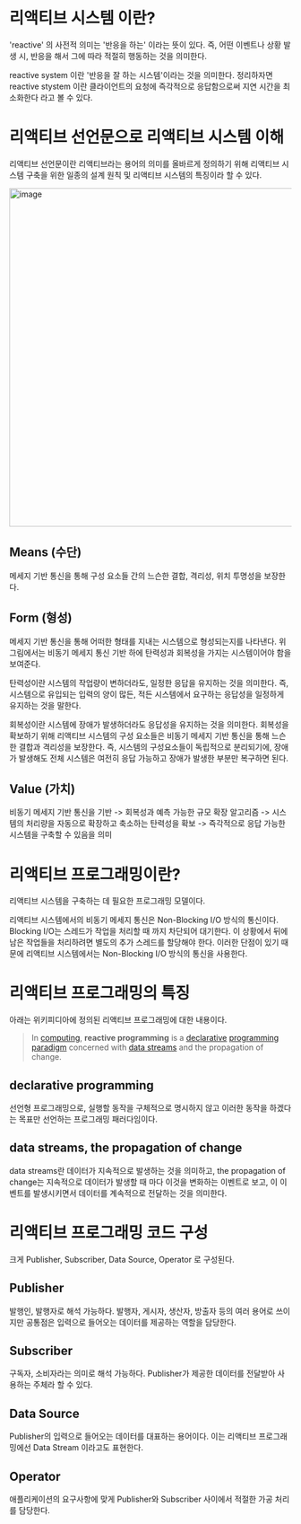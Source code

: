 ```toc
```
# 리액티브 시스템 이란?

'reactive' 의 사전적 의미는 '반응을 하는' 이라는 뜻이 있다. 즉, 어떤 이벤트나 상황 발생 시, 반응을 해서 그에 따라 적절히 행동하는 것을 의미한다. 

reactive system 이란 '반응을 잘 하는 시스템'이라는 것을 의미한다. 정리하자면 reactive stystem 이란 클라이언트의 요청에 즉각적으로 응답함으로써 지연 시간을 최소화한다 라고 볼 수 있다.

# 리액티브 선언문으로 리액티브 시스템 이해

리액티브 선언문이란 리액티브라는 용어의 의미를 올바르게 정의하기 위해 리액티브 시스템 구축을 위한 일종의 설계 원칙 및 리액티브 시스템의 특징이라 할 수 있다.

<img width="603" alt="image" src="https://user-images.githubusercontent.com/37062337/233839511-3ec6ee39-cc1d-4649-adca-350b178134d5.png">

## Means (수단)

메세지 기반 통신을 통해 구성 요소들 간의 느슨한 결합, 격리성, 위치 투명성을 보장한다.

## Form (형성)

메세지 기반 통신을 통해 어떠한 형태를 지내는 시스템으로 형성되는지를 나타낸다. 위 그림에서는 비동기 메세지 통신 기반 하에 탄력성과 회복성을 가지는 시스템이어야 함을 보여준다.

탄력성이란 시스템의 작업량이 변하더라도, 일정한 응답을 유지하는 것을 의미한다. 즉, 시스템으로 유입되는 입력의 양이 많든, 적든 시스템에서 요구하는 응답성을 일정하게 유지하는 것을 말한다.

회복성이란 시스템에 장애가 발생하더라도 응답성을 유지하는 것을 의미한다. 회복성을 확보하기 위해 리액티브 시스템의 구성 요소들은 비동기 메세지 기반 통신을 통해 느슨한 결합과 격리성을 보장한다. 즉, 시스템의 구성요소들이 독립적으로 분리되기에, 장애가 발생해도 전체 시스템은 여전히 응답 가능하고 장애가 발생한 부분만 복구하면 된다.

## Value (가치)

비동기 메세지 기반 통신을 기반 -> 회복성과 예측 가능한 규모 확장 알고리즘 -> 시스템의 처리량을 자동으로 확장하고 축소하는 탄력성을 확보 -> 즉각적으로 응답 가능한 시스템을 구축할 수 있음을 의미


# 리액티브 프로그래밍이란?

리액티브 시스템을 구축하는 데 필요한 프로그래밍 모델이다. 

리액티브 시스템에서의 비동기 메세지 통신은 Non-Blocking I/O 방식의 통신이다. Blocking I/O는 스레드가 작업을 처리할 때 까지 차단되어 대기한다. 이 상황에서 뒤에 남은 작업들을 처리하려면 별도의 추가 스레드를 할당해야 한다. 이러한 단점이 있기 때문에 리액티브 시스템에서는 Non-Blocking I/O 방식의 통신을 사용한다.

# 리액티브 프로그래밍의 특징

아래는 위키피디아에 정의된 리액티브 프로그래밍에 대한 내용이다.

> In [computing](https://en.wikipedia.org/wiki/Computing "Computing"), **reactive programming** is a [declarative](https://en.wikipedia.org/wiki/Declarative_programming "Declarative programming") [programming paradigm](https://en.wikipedia.org/wiki/Programming_paradigm "Programming paradigm") concerned with [data streams](https://en.wikipedia.org/wiki/Stream_(computing) "Stream (computing)") and the propagation of change.

## declarative programming

선언형 프로그래밍으로, 실행할 동작을 구체적으로 명시하지 않고 이러한 동작을 하겠다는 목표만 선언하는 프로그래밍 패러다임이다.

## data streams, the propagation of change

data streams란 데이터가 지속적으로 발생하는 것을 의미하고, the propagation of change는 지속적으로 데이터가 발생할 때 마다 이것을 변화하는 이벤트로 보고, 이 이벤트를 발생시키면서 데이터를 계속적으로 전달하는 것을 의미한다.

# 리액티브 프로그래밍 코드 구성

크게 Publisher, Subscriber, Data Source, Operator 로 구성된다.

## Publisher

발행인, 발행자로 해석 가능하다. 발행자, 게시자, 생산자, 방출자 등의 여러 용어로 쓰이지만 공통점은 입력으로 들어오는 데이터를 제공하는 역할을 담당한다.

## Subscriber

구독자, 소비자라는 의미로 해석 가능하다. Publisher가 제공한 데이터를 전달받아 사용하는 주체라 할 수 있다. 

## Data Source

Publisher의 입력으로 들어오는 데이터를 대표하는 용어이다. 이는 리액티브 프로그래밍에선 Data Stream 이라고도 표현한다.

## Operator

애플리케이션의 요구사항에 맞게 Publisher와 Subscriber 사이에서 적절한 가공 처리를 담당한다.